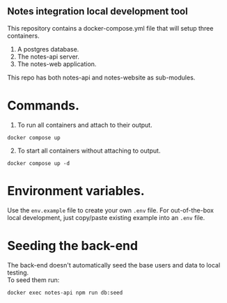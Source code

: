## Notes integration local development tool

This repository contains a docker-compose.yml file that will setup three containers.
1. A postgres database.
2. The notes-api server.
3. The notes-web application.

This repo has both notes-api and notes-website as sub-modules.

# Commands.
1. To run all containers and attach to their output.
```
docker compose up
```

2. To start all containers without attaching to output.
```
docker compose up -d
```

# Environment variables.

Use the `env.example` file to create your own `.env` file. For out-of-the-box local development, just copy/paste existing example into an `.env` file.

# Seeding the back-end

The back-end doesn't automatically seed the base users and data to local testing.  
To seed them run:
```
docker exec notes-api npm run db:seed
```